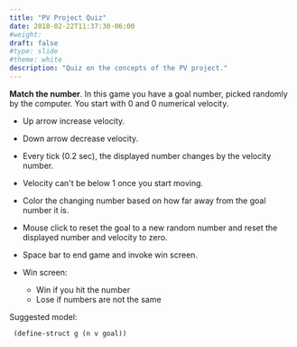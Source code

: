 ```yaml
---
title: "PV Project Quiz"
date: 2018-02-22T11:37:30-06:00
#weight: 
draft: false
#type: slide
#theme: white
description: "Quiz on the concepts of the PV project."
---
```


**Match the number**. In this game you have a goal number, picked
randomly by the computer. You start with 0 and 0 numerical velocity. 

* Up arrow increase velocity.
* Down arrow decrease velocity.
* Every tick (0.2 sec), the displayed number changes by the velocity number.
* Velocity can't be below 1 once you start moving.
* Color the changing number based on how far away from the goal number it is.
* Mouse click to reset the goal to a new random number and reset the displayed number and velocity to zero.
* Space bar to end game and invoke win screen.
* Win screen:

    + Win if you hit the number
    + Lose if numbers are not the same
    
Suggested model:

     (define-struct g (n v goal))
     
     
